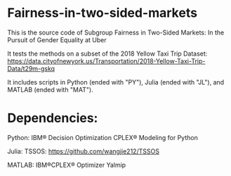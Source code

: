 # Fairness-in-two-sided-markets

This is the source code of Subgroup Fairness in Two-Sided Markets: In the Pursuit of Gender Equality at Uber

It tests the methods on a subset of the 2018 Yellow Taxi Trip Dataset: https://data.cityofnewyork.us/Transportation/2018-Yellow-Taxi-Trip-Data/t29m-gskq

It includes scripts in Python (ended with "PY"), Julia (ended with "JL"), and MATLAB (ended with "MAT").

# Dependencies:
Python: 
IBM® Decision Optimization CPLEX® Modeling for Python

Julia:
TSSOS: https://github.com/wangjie212/TSSOS

MATLAB:
IBM®CPLEX® Optimizer
Yalmip
